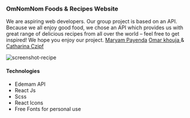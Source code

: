 ### OmNomNom Foods & Recipes Website 
We are aspiring web developers.
Our group project is based on an API. Because we all enjoy good food, we chose an API which provides us with great range of delicious recipes from all over the world – feel free to get inspired!
We hope you enjoy our project.
 <a href ="https://github.com/MaryamPayenda" target="_blank" >Maryam Payenda</a>
 <a href="https://github.com/okhouja" target="_blank"> Omar khouja </a>
 & <a href="https://github.com/cathacz" target="_blank"> Catharina Czipf </a>

![screenshot-recipe](https://user-images.githubusercontent.com/20128950/124102626-d3334400-da60-11eb-9e75-ddc0ad893a9a.png)

#### Technologies
* Edemam API
* React Js
* Scss
* React Icons
* Free Fonts for personal use 

